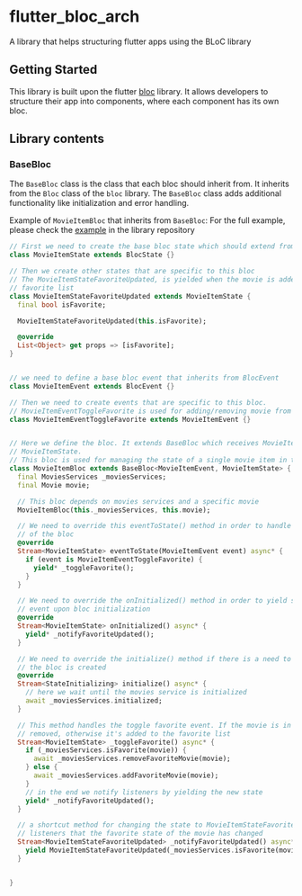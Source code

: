 # flutter_bloc_arch

A library that helps structuring flutter apps using the BLoC library

## Getting Started

This library is built upon the flutter [bloc](https://pub.dev/packages/bloc) library.
It allows developers to structure their app into components, where each component has its own bloc.

## Library contents

### BaseBloc

The `BaseBloc` class is the class that each bloc should inherit from. It inherits from the `Bloc`
class of the `bloc` library.
The `BaseBloc` class adds additional functionality like initialization and error handling.

Example of `MovieItemBloc` that inherits from `BaseBloc`:
For the full example, please check the [example](https://github.com/shimaatech/flutter_bloc_arch/tree/master/example) in the library repository

```dart
// First we need to create the base bloc state which should extend from BlocState
class MovieItemState extends BlocState {}

// Then we create other states that are specific to this bloc
// The MovieItemStateFavoriteUpdated, is yielded when the movie is added or removed from the
// favorite list
class MovieItemStateFavoriteUpdated extends MovieItemState {
  final bool isFavorite;

  MovieItemStateFavoriteUpdated(this.isFavorite);

  @override
  List<Object> get props => [isFavorite];
}


// we need to define a base bloc event that inherits from BlocEvent
class MovieItemEvent extends BlocEvent {}

// Then we need to create events that are specific to this bloc.
// MovieItemEventToggleFavorite is used for adding/removing movie from the favorite list
class MovieItemEventToggleFavorite extends MovieItemEvent {}


// Here we define the bloc. It extends BaseBloc which receives MovieItemEvent and yields
// MovieItemState.
// This bloc is used for managing the state of a single movie item in the movies list
class MovieItemBloc extends BaseBloc<MovieItemEvent, MovieItemState> {
  final MoviesServices _moviesServices;
  final Movie movie;

  // This bloc depends on movies services and a specific movie
  MovieItemBloc(this._moviesServices, this.movie);

  // We need to override this eventToState() method in order to handle events and change the state
  // of the bloc
  @override
  Stream<MovieItemState> eventToState(MovieItemEvent event) async* {
    if (event is MovieItemEventToggleFavorite) {
      yield* _toggleFavorite();
    }
  }

  // We need to override the onInitialized() method in order to yield some state or add some
  // event upon bloc initialization
  @override
  Stream<MovieItemState> onInitialized() async* {
    yield* _notifyFavoriteUpdated();
  }

  // We need to override the initialize() method if there is a need to initialize anything when
  // the bloc is created
  @override
  Stream<StateInitializing> initialize() async* {
    // here we wait until the movies service is initialized
    await _moviesServices.initialized;
  }

  // This method handles the toggle favorite event. If the movie is in favorite list, then it is
  // removed, otherwise it's added to the favorite list
  Stream<MovieItemState> _toggleFavorite() async* {
    if (_moviesServices.isFavorite(movie)) {
      await _moviesServices.removeFavoriteMovie(movie);
    } else {
      await _moviesServices.addFavoriteMovie(movie);
    }
    // in the end we notify listeners by yielding the new state
    yield* _notifyFavoriteUpdated();
  }

  // a shortcut method for changing the state to MovieItemStateFavoriteUpdated in order to notify
  // listeners that the favorite state of the movie has changed
  Stream<MovieItemStateFavoriteUpdated> _notifyFavoriteUpdated() async* {
    yield MovieItemStateFavoriteUpdated(_moviesServices.isFavorite(movie));
  }


}
```



